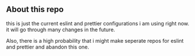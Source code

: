 ## About this repo

this is just the current eslint and prettier configurations i am using right now. it will go through many changes in the future.

Also, there is a high probability that i might make seperate repos for eslint and prettier and abandon this one.